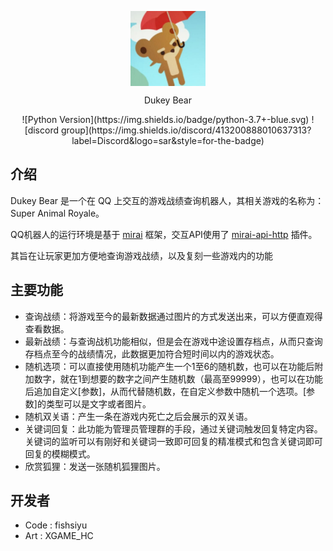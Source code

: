 <p align="center">
    <img width="120px" align="center" src="https://github.com/fishsiyu/Dukey-Bear-QQ/blob/main/doc/bear.jpg" title="Hi，我是会说话的 Dukey Bear！"/>
    <p align="center">Dukey Bear</p>
</p>

<p align="center">
![Python Version](https://img.shields.io/badge/python-3.7+-blue.svg)
![discord group](https://img.shields.io/discord/413200888010637313?label=Discord&logo=sar&style=for-the-badge)
</p>

## 介绍
Dukey Bear 是一个在 QQ 上交互的游戏战绩查询机器人，其相关游戏的名称为： Super Animal Royale。

QQ机器人的运行环境是基于 [mirai](https://github.com/mamoe/mirai#readme) 框架，交互API使用了 [mirai-api-http](https://github.com/project-mirai/mirai-api-http#readme) 插件。

其旨在让玩家更加方便地查询游戏战绩，以及复刻一些游戏内的功能

## 主要功能
- 查询战绩：将游戏至今的最新数据通过图片的方式发送出来，可以方便直观得查看数据。
- 最新战绩：与查询战机功能相似，但是会在游戏中途设置存档点，从而只查询存档点至今的战绩情况，此数据更加符合短时间以内的游戏状态。
- 随机选项：可以直接使用随机功能产生一个1至6的随机数，也可以在功能后附加数字，就在1到想要的数字之间产生随机数（最高至99999），也可以在功能后追加自定义[参数]，从而代替随机数，在自定义参数中随机一个选项。[参数]的类型可以是文字或者图片。
- 随机双关语：产生一条在游戏内死亡之后会展示的双关语。
- 关键词回复：此功能为管理员管理群的手段，通过关键词触发回复特定内容。关键词的监听可以有刚好和关键词一致即可回复的精准模式和包含关键词即可回复的模糊模式。
- 欣赏狐狸：发送一张随机狐狸图片。

## 开发者
- Code : fishsiyu
- Art : XGAME_HC